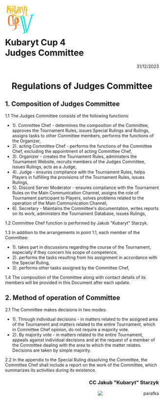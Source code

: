 # <img src="https://github.com/KubarytTournaments/KubarytCup/blob/English/Logo/logo-kc4.png" alt="logokc4" style="width: 20%; height: auto;"> <br>Kubaryt Cup 4 <br>Judges Committee

<p align="right">31/12/2023</p>

<h1 align="center">Regulations of Judges Committee</h1>

## 1. Composition of Judges Committee

1.1 The Judges Committee consists of the following functions:

- 1). Committee Chef - determines the composition of the Committee, approves the Tournament Rules, issues Special Rulings and Rulings, assigns tasks to other Committee members, performs the functions of the Organizer,
- 2). acting Committee Chef - performs the functions of the Committee Chef, excluding the appointment of acting Committee Chef,
- 3). Organizer - creates the Tournament Rules, administers the Tournament Website, recruits members of the Judges Committee, issues Rulings, acts as a Judge,
- 4). Judge - ensures compliance with the Tournament Rules, helps Players in fulfilling the provisions of the Tournament Rules, issues Rulings,
- 5). Discord Server Moderator - ensures compliance with the Tournament Rules on the Main Communication Channel, assigns the role of Tournament participant to Players, solves problems related to the operation of the Main Communication Channel,
- 6). Secretary - Maintains the Committee's documentation, writes reports on its work, administers the Tournament Database, issues Rulings,

1.2 Committee Chef function is performed by Jakub "Kubaryt" Starzyk.

1.3 In addition to the arrangements in point 1.1, each member of the Committee:

- 1). takes part in discussions regarding the course of the Tournament, especially if they concern his scope of competence,
- 2). performs the tasks resulting from his assignment in accordance with the Special Ruling,
- 3). performs other tasks assigned by the Committee Chef,

1.4 The composition of the Committee along with contact details of its members will be provided in this Document after each update.

## 2. Method of operation of Committee

2.1 The Committee makes decisions in two modes:

- 1). Through individual decisions - in matters related to the assigned area of the Tournament and matters related to the entire Tournament, which in Committee Chef opinion, do not require a majority vote.
- 2). By majority vote - in matters related to the entire Tournament, appeals against individual decisions and at the request of a member of the Committee dealing with the area to which the matter relates. Decisions are taken by simple majority.

2.2 In the appendix to the Special Ruling dissolving the Committee, the Committee Chef shall include a report on the work of the Committee, which summarizes its activities during its existence.

### <p align="right">CC Jakub "Kubaryt" Starzyk</p>
<div align="right"><img src="https://media.discordapp.net/attachments/1022538414328913930/1136284542727110656/image-removebg-preview_3.png" alt="parafka" style="height: auto; width:200px; float:right;"/></div>

